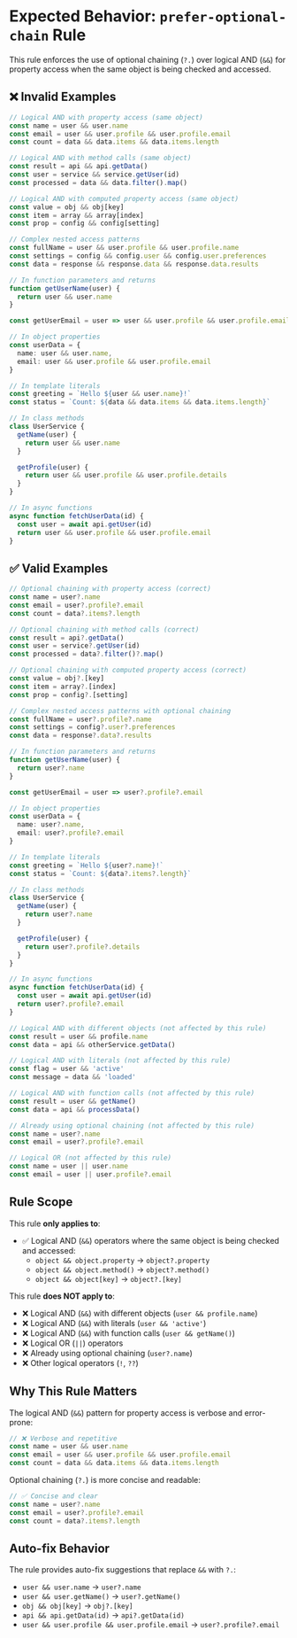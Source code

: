 # Expected Behavior: `prefer-optional-chain` Rule

This rule enforces the use of optional chaining (`?.`) over logical AND (`&&`) for property access when the same object is being checked and accessed.

## ❌ Invalid Examples

```typescript
// Logical AND with property access (same object)
const name = user && user.name
const email = user && user.profile && user.profile.email
const count = data && data.items && data.items.length

// Logical AND with method calls (same object)
const result = api && api.getData()
const user = service && service.getUser(id)
const processed = data && data.filter().map()

// Logical AND with computed property access (same object)
const value = obj && obj[key]
const item = array && array[index]
const prop = config && config[setting]

// Complex nested access patterns
const fullName = user && user.profile && user.profile.name
const settings = config && config.user && config.user.preferences
const data = response && response.data && response.data.results

// In function parameters and returns
function getUserName(user) {
  return user && user.name
}

const getUserEmail = user => user && user.profile && user.profile.email

// In object properties
const userData = {
  name: user && user.name,
  email: user && user.profile && user.profile.email
}

// In template literals
const greeting = `Hello ${user && user.name}!`
const status = `Count: ${data && data.items && data.items.length}`

// In class methods
class UserService {
  getName(user) {
    return user && user.name
  }

  getProfile(user) {
    return user && user.profile && user.profile.details
  }
}

// In async functions
async function fetchUserData(id) {
  const user = await api.getUser(id)
  return user && user.profile && user.profile.email
}
```

## ✅ Valid Examples

```typescript
// Optional chaining with property access (correct)
const name = user?.name
const email = user?.profile?.email
const count = data?.items?.length

// Optional chaining with method calls (correct)
const result = api?.getData()
const user = service?.getUser(id)
const processed = data?.filter()?.map()

// Optional chaining with computed property access (correct)
const value = obj?.[key]
const item = array?.[index]
const prop = config?.[setting]

// Complex nested access patterns with optional chaining
const fullName = user?.profile?.name
const settings = config?.user?.preferences
const data = response?.data?.results

// In function parameters and returns
function getUserName(user) {
  return user?.name
}

const getUserEmail = user => user?.profile?.email

// In object properties
const userData = {
  name: user?.name,
  email: user?.profile?.email
}

// In template literals
const greeting = `Hello ${user?.name}!`
const status = `Count: ${data?.items?.length}`

// In class methods
class UserService {
  getName(user) {
    return user?.name
  }

  getProfile(user) {
    return user?.profile?.details
  }
}

// In async functions
async function fetchUserData(id) {
  const user = await api.getUser(id)
  return user?.profile?.email
}

// Logical AND with different objects (not affected by this rule)
const result = user && profile.name
const data = api && otherService.getData()

// Logical AND with literals (not affected by this rule)
const flag = user && 'active'
const message = data && 'loaded'

// Logical AND with function calls (not affected by this rule)
const result = user && getName()
const data = api && processData()

// Already using optional chaining (not affected by this rule)
const name = user?.name
const email = user?.profile?.email

// Logical OR (not affected by this rule)
const name = user || user.name
const email = user || user.profile?.email
```

## Rule Scope

This rule **only applies to**:

- ✅ Logical AND (`&&`) operators where the same object is being checked and accessed:
  - `object && object.property` → `object?.property`
  - `object && object.method()` → `object?.method()`
  - `object && object[key]` → `object?.[key]`

This rule **does NOT apply to**:

- ❌ Logical AND (`&&`) with different objects (`user && profile.name`)
- ❌ Logical AND (`&&`) with literals (`user && 'active'`)
- ❌ Logical AND (`&&`) with function calls (`user && getName()`)
- ❌ Logical OR (`||`) operators
- ❌ Already using optional chaining (`user?.name`)
- ❌ Other logical operators (`!`, `??`)

## Why This Rule Matters

The logical AND (`&&`) pattern for property access is verbose and error-prone:

```typescript
// ❌ Verbose and repetitive
const name = user && user.name
const email = user && user.profile && user.profile.email
const count = data && data.items && data.items.length
```

Optional chaining (`?.`) is more concise and readable:

```typescript
// ✅ Concise and clear
const name = user?.name
const email = user?.profile?.email
const count = data?.items?.length
```

## Auto-fix Behavior

The rule provides auto-fix suggestions that replace `&&` with `?.`:

- `user && user.name` → `user?.name`
- `user && user.getName()` → `user?.getName()`
- `obj && obj[key]` → `obj?.[key]`
- `api && api.getData(id)` → `api?.getData(id)`
- `user && user.profile && user.profile.email` → `user?.profile?.email`
